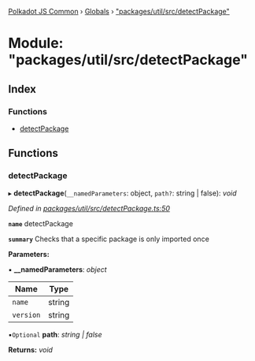 [Polkadot JS Common](../README.md) › [Globals](../globals.md) › ["packages/util/src/detectPackage"](_packages_util_src_detectpackage_.md)

# Module: "packages/util/src/detectPackage"

## Index

### Functions

* [detectPackage](_packages_util_src_detectpackage_.md#detectpackage)

## Functions

###  detectPackage

▸ **detectPackage**(`__namedParameters`: object, `path?`: string | false): *void*

*Defined in [packages/util/src/detectPackage.ts:50](https://github.com/polkadot-js/common/blob/a53008fd/packages/util/src/detectPackage.ts#L50)*

**`name`** detectPackage

**`summary`** Checks that a specific package is only imported once

**Parameters:**

▪ **__namedParameters**: *object*

Name | Type |
------ | ------ |
`name` | string |
`version` | string |

▪`Optional`  **path**: *string | false*

**Returns:** *void*

